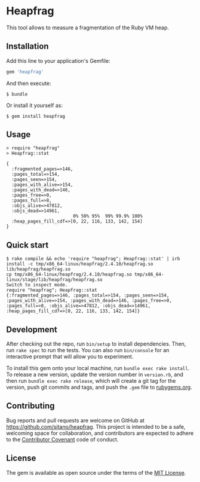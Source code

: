 # Heapfrag

This tool allows to measure a fragmentation of the Ruby VM heap.

## Installation

Add this line to your application's Gemfile:

```ruby
gem 'heapfrag'
```

And then execute:

    $ bundle

Or install it yourself as:

    $ gem install heapfrag

## Usage

    > require "heapfrag"
    > Heapfrag::stat

    {
      :fragmented_pages=>146,
      :pages_total=>154,
      :pages_seen=>154,
      :pages_with_alive=>154,
      :pages_with_dead=>146,
      :pages_free=>0,
      :pages_full=>8,
      :objs_alive=>47812,
      :objs_dead=>14961,
                             0% 50% 95%  99% 99.9% 100%
      :heap_pages_fill_cdf=>[0, 22, 116, 133, 142, 154]
    }

## Quick start

    $ rake compile && echo 'require "heapfrag"; Heapfrag::stat' | irb
    install -c tmp/x86_64-linux/heapfrag/2.4.10/heapfrag.so lib/heapfrag/heapfrag.so
    cp tmp/x86_64-linux/heapfrag/2.4.10/heapfrag.so tmp/x86_64-linux/stage/lib/heapfrag/heapfrag.so
    Switch to inspect mode.
    require "heapfrag"; Heapfrag::stat
    {:fragmented_pages=>146, :pages_total=>154, :pages_seen=>154, :pages_with_alive=>154, :pages_with_dead=>146, :pages_free=>0, :pages_full=>8, :objs_alive=>47812, :objs_dead=>14961, :heap_pages_fill_cdf=>[0, 22, 116, 133, 142, 154]}

## Development

After checking out the repo, run `bin/setup` to install dependencies. Then, run `rake spec` to run the tests. You can also run `bin/console` for an interactive prompt that will allow you to experiment.

To install this gem onto your local machine, run `bundle exec rake install`. To release a new version, update the version number in `version.rb`, and then run `bundle exec rake release`, which will create a git tag for the version, push git commits and tags, and push the `.gem` file to [rubygems.org](https://rubygems.org).

## Contributing

Bug reports and pull requests are welcome on GitHub at https://github.com/sitano/heapfrag. This project is intended to be a safe, welcoming space for collaboration, and contributors are expected to adhere to the [Contributor Covenant](http://contributor-covenant.org) code of conduct.

## License

The gem is available as open source under the terms of the [MIT License](https://opensource.org/licenses/MIT).
